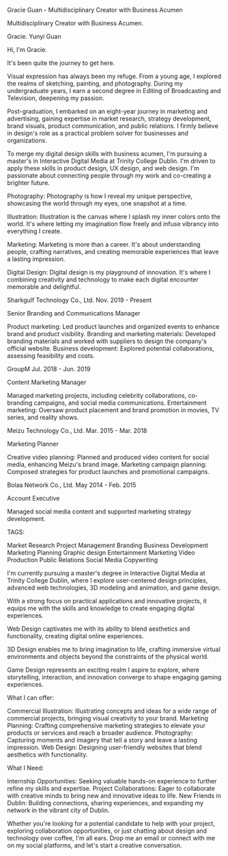 <!-- title -->

Gracie Guan - Multidisciplinary Creator with Business Acumen

<!-- intro -->

<!-- P1 -->

Multidisciplinary
Creator with
Business Acumen.

Gracie.
Yunyi Guan

<!-- P2 -->

Hi, I'm Gracie.

It's been quite the journey to get here.

Visual expression has always been my refuge. From a young age, I explored the realms of sketching, painting, and photography. During my undergraduate years, I earn a second degree in Editing of Broadcasting and Television, deepening my passion.

Post-graduation, I embarked on an eight-year journey in marketing and advertising, gaining expertise in market research, strategy development, brand visuals, product communication, and public relations. I firmly believe in design's role as a practical problem solver for businesses and organizations.

To merge my digital design skills with business acumen, I'm pursuing a master's in Interactive Digital Media at Trinity College Dublin. I'm driven to apply these skills in product design, UX design, and web design. I'm passionate about connecting people through my work and co-creating a brighter future.

<!-- P3 -->

Photography:
Photography is how I reveal my unique perspective, showcasing the world through my eyes, one snapshot at a time.

Illustration:
Illustration is the canvas where I splash my inner colors onto the world. It's where letting my imagination flow freely and infuse vibrancy into everything I create.

Marketing:
Marketing is more than a career. It's about understanding people, crafting narratives, and creating memorable experiences that leave a lasting impression.

Digital Design:
Digital design is my playground of innovation. It's where I combining creativity and technology to make each digital encounter memorable and delightful.

<!-- P4 -->

Sharkgulf Technology Co., Ltd.
Nov. 2019 - Present

Senior Branding and Communications Manager

Product marketing: Led product launches and organized events to enhance brand and product visibility.
Branding and marketing materials: Developed branding materials and worked with suppliers to design the company's official website.
Business development: Explored potential collaborations, assessing feasibility and costs.

GroupM
Jul. 2018 - Jun. 2019

Content Marketing Manager

Managed marketing projects, including celebrity collaborations, co-branding campaigns, and social media communications.
Entertainment marketing: Oversaw product placement and brand promotion in movies, TV series, and reality shows.

Meizu Technology Co., Ltd.
Mar. 2015 - Mar. 2018

Marketing Planner

Creative video planning: Planned and produced video content for social media, enhancing Meizu's brand image.
Marketing campaign planning: Composed strategies for product launches and promotional campaigns.

Bolaa Network Co., Ltd.
May 2014 - Feb. 2015

Account Executive

Managed social media content and supported marketing strategy development.

TAGS:

Market Research
Project Management
Branding
Business Development
Marketing Planning
Graphic design
Entertainment Marketing
Video Production
Public Relations
Social Media
Copywriting

<!-- P5 -->

I'm currently pursuing a master's degree in Interactive Digital Media at Trinity College Dublin, where I explore user-centered design principles, advanced web technologies, 3D modeling and animation, and game design.

With a strong focus on practical applications and innovative projects, it equips me with the skills and knowledge to create engaging digital experiences.

Web Design captivates me with its ability to blend aesthetics and functionality, creating digital online experiences.

3D Design enables me to bring imagination to life, crafting immersive virtual environments and objects beyond the constraints of the physical world.

Game Design represents an exciting realm I aspire to explore, where storytelling, interaction, and innovation converge to shape engaging gaming experiences.

<!-- P6 -->

What I can offer:

Commercial Illustration: Illustrating concepts and ideas for a wide range of commercial projects, bringing visual creativity to your brand.
Marketing Planning: Crafting comprehensive marketing strategies to elevate your products or services and reach a broader audience.
Photography: Capturing moments and imagery that tell a story and leave a lasting impression.
Web Design: Designing user-friendly websites that blend aesthetics with functionality.

What I Need:

Internship Opportunities: Seeking valuable hands-on experience to further refine my skills and expertise.
Project Collaborations: Eager to collaborate with creative minds to bring new and innovative ideas to life.
New Friends in Dublin: Building connections, sharing experiences, and expanding my network in the vibrant city of Dublin.

Whether you're looking for a potential candidate to help with your project, exploring collaboration opportunities, or just chatting about design and technology over coffee, I'm all ears. Drop me an email or connect with me on my social platforms, and let's start a creative conversation.
